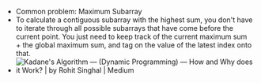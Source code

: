 - Common problem: Maximum Subarray
- To calculate a contiguous subarray with the highest sum, you don't have to iterate through all possible subarrays that have come before the current point. You just need to keep track of the current maximum sum + the global maximum sum, and tag on the value of the latest index onto that.
- ![Kadane's Algorithm — (Dynamic Programming) — How and Why does it Work? | by  Rohit Singhal | Medium](https://miro.medium.com/v2/resize:fit:676/1*UrQhblF8B-6QoEC6E7kWow.png)